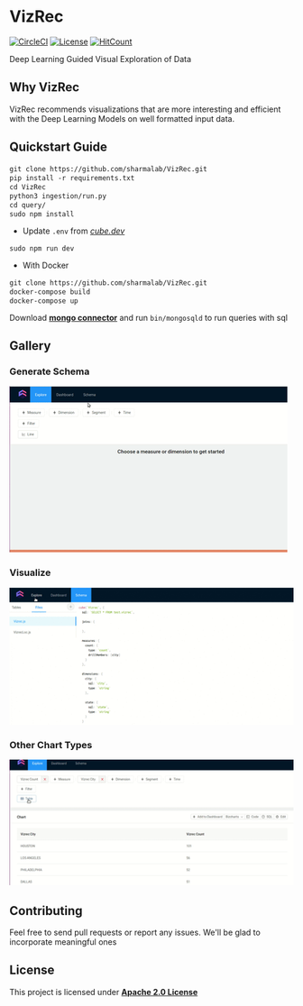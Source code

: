 
# **VizRec**

 [![CircleCI](https://circleci.com/gh/sharmalab/VizRec.svg?style=svg)](https://circleci.com/gh/sharmalab/VizRec) [![License](https://img.shields.io/badge/License-Apache%202.0-blue.svg)](https://opensource.org/licenses/Apache-2.0) [![HitCount](http://hits.dwyl.io/sharmalab/https://githubcom/sharmalab/VizRec.svg)](http://hits.dwyl.io/sharmalab/https://githubcom/sharmalab/VizRec)
 
 Deep Learning Guided Visual Exploration of Data 

## Why VizRec

VizRec recommends visualizations that are more interesting and efficient with the Deep Learning Models on well formatted input data.

## Quickstart Guide

```
git clone https://github.com/sharmalab/VizRec.git
pip install -r requirements.txt
cd VizRec 
python3 ingestion/run.py
cd query/
sudo npm install
```
- Update `.env` from *[cube.dev](https://cube.dev/docs/connecting-to-the-database#configuring-connection-for-cube-js-cli-created-apps)*

```
sudo npm run dev
```

- With Docker

```
git clone https://github.com/sharmalab/VizRec.git
docker-compose build
docker-compose up
```

Download **[mongo connector](https://www.mongodb.com/download-center/bi-connector)** and run `bin/mongosqld` to run queries with sql 

## Gallery

### Generate Schema

![Schema](docs/_static/generate.gif)


### Visualize

![Visualize](docs/_static/visualize-1.gif)


### Other Chart Types

![Visualize](docs/_static/visualize-ii.gif)


## Contributing

Feel free to send pull requests or report any issues. We'll be glad to incorporate meaningful ones 

## License

This project is licensed under **[Apache 2.0 License](https://github.com/sharmalab/VizRec/blob/master/LICENSE.md)** 
